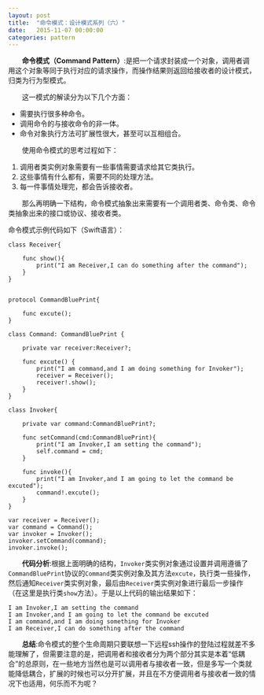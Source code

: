 ```yaml
---
layout: post
title:  "命令模式：设计模式系列（六）"
date:   2015-11-07 00:00:00
categories: pattern
---
```

&emsp;&emsp;**命令模式（Command Pattern）**:是把一个请求封装成一个对象，调用者调用这个对象等同于执行对应的请求操作，而操作结果则返回给接收者的设计模式，归类为行为型模式。

&emsp;&emsp;这一模式的解读分为以下几个方面：

* 需要执行很多种命令。
* 调用命令的与接收命令的非一体。
* 命令对象执行方法可扩展性很大，甚至可以互相组合。

&emsp;&emsp;使用命令模式的思考过程如下：

1. 调用者类实例对象需要有一些事情需要请求给其它类执行。
2. 这些事情有什么都有，需要不同的处理方法。
3. 每一件事情处理完，都会告诉接收者。

&emsp;&emsp;那么再明确一下结构，命令模式抽象出来需要有一个调用者类、命令类、命令类抽象出来的接口或协议、接收者类。

命令模式示例代码如下（Swift语言）：

	class Receiver{
	    
	    func show(){
	        print("I am Receiver,I can do something after the command");
	    }
	}


	protocol CommandBluePrint{
	    
	    func excute();
	}

	class Command: CommandBluePrint {
	    
	    private var receiver:Receiver?;
	    
	    func excute() {
	        print("I am command,and I am doing something for Invoker");
	        receiver = Receiver();
	        receiver!.show();
	    }
	}

	class Invoker{
	    
	    private var command:CommandBluePrint?;
	    
	    func setCommand(cmd:CommandBluePrint){
	        print("I am Invoker,I am setting the command");
	        self.command = cmd;
	    }
	    
	    func invoke(){
	        print("I am Invoker,and I am going to let the command be excuted");
	        command!.excute();
	    }
	}

	var receiver = Receiver();
	var command = Command();
	var invoker = Invoker();
	invoker.setCommand(command);
	invoker.invoke();

&emsp;&emsp;**代码分析**:根据上面明确的结构，`Invoker`类实例对象通过设置并调用遵循了`CommandBluePrint`协议的`Command`类实例对象及其方法`excute`，执行类一些操作，然后通知`Receiver`类实例对象，最后由`Receiver`类实例对象进行最后一步操作（在这里是执行类`show`方法）。于是以上代码的输出结果如下：

	I am Invoker,I am setting the command
	I am Invoker,and I am going to let the command be excuted
	I am command,and I am doing something for Invoker
	I am Receiver,I can do something after the command

&emsp;&emsp;**总结**:命令模式的整个生命周期只要联想一下远程ssh操作的登陆过程就差不多能理解了，但需要注意的是，把调用者和接收者分为两个部分其实是本着“低耦合”的总原则，在一些地方当然也是可以调用者与接收者一致，但是多写一个类就能降低耦合，扩展的时候也可以分开扩展，并且在不方便调用者与接收者一致的情况下也适用，何乐而不为呢？